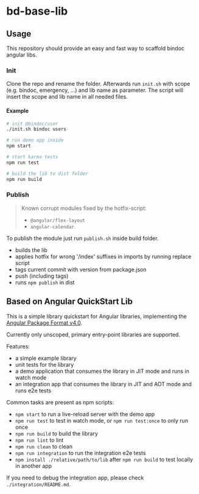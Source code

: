 # bd-base-lib


## Usage
This repository should provide an easy and fast way to scaffold bindoc angular libs.

### Init
Clone the repo and rename the folder.
Afterwards run `init.sh` with scope (e.g. bindoc, emergency, ...) and lib name as parameter.
The script will insert the scope and lib name in all needed files.

#### Example
```sh
# init @bindoc/user
./init.sh bindoc users

# run demo app inside
npm start

# start karma tests
npm run test

# build the lib to dist folder
npm run build
```

### Publish

> Known corrupt modules fixed by the hotfix-script: 
> - `@angular/flex-layout`
> - `angular-calendar`.

To publish the module just run `publish.sh` inside build folder.
- builds the lib
- applies hotfix for wrong '/index' suffixes in imports by running replace script
- tags current commit with version from package.json
- push (including tags)
- runs `npm publish` in dist

## Based on Angular QuickStart Lib

This is a simple library quickstart for Angular libraries, implementing the
[Angular Package Format v4.0](https://docs.google.com/document/d/1CZC2rcpxffTDfRDs6p1cfbmKNLA6x5O-NtkJglDaBVs/edit#heading=h.k0mh3o8u5hx).

Currently only unscoped, primary entry-point libraries are supported.

Features:
- a simple example library
- unit tests for the library
- a demo application that consumes the library in JIT mode and runs in watch mode
- an integration app that consumes the library in JIT and AOT mode and runs e2e tests

Common tasks are present as npm scripts:

- `npm start` to run a live-reload server with the demo app
- `npm run test` to test in watch mode, or `npm run test:once` to only run once
- `npm run build` to build the library
- `npm run lint` to lint 
- `npm run clean` to clean
- `npm run integration` to run the integration e2e tests
- `npm install ./relative/path/to/lib` after `npm run build` to test locally in another app

If you need to debug the integration app, please check `./integration/README.md`.
